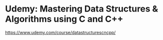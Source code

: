 # Udemy: Mastering Data Structures & Algorithms using C and C++

https://www.udemy.com/course/datastructurescncpp/
